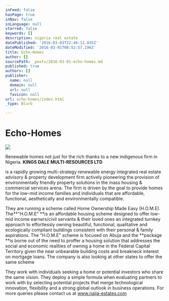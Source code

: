 ```yaml
---
inFeed: false
hasPage: true
inNav: false
inLanguage: null
starred: false
keywords: []
description: nigeria real estate
datePublished: '2016-03-03T22:46:12.035Z'
dateModified: '2016-03-01T08:52:57.196Z'
title: Echo-Homes
author: []
sourcePath: _posts/2016-03-01-echo-homes.md
published: true
authors: []
publisher:
  name: null
  domain: null
  url: null
  favicon: null
url: echo-homes/index.html
_type: Blurb

---
```

# Echo-Homes
![](https://the-grid-user-content.s3-us-west-2.amazonaws.com/d5a4506b-8a9d-4dc7-9c8a-a1abbc6f58b1.jpg)

Renewable homes not just for the rich thanks to a new indigenous firm in Nigeria. **KINGS DALE MULTI-RESOURCES LTD**

is a rapidly growing multi-strategy renewable energy integrated real estate advisory & property development firm actively pioneering the provision of environmentally friendly property solutions in the mass housing & commercial services arena. The firm is driven by the goal to provide homes for the low-mid income families and individuals that are affordable, functional, aesthetically and environmentally compatible.

They are running a scheme called Home Ownership Made Easy (H.O.M.E). The**"H.O.M.E" **is an affordable housing scheme designed to offer low-mid income earners/civil servants & their loved ones an integrated turnkey approach to effortlessly owning beautiful, functional, qualitative and ecologically compliant buildings consistent with their personal & family aspirations. The "H.O.M.E" scheme is focused on Abuja and the **package **is borne out of the need to proffer a housing solution that addresses the social and economic realities of owning a home in the Federal Capital Territory given the near unbearable building costs and breakneck interest on mortgage loans. The company is also looking at other states to offer the same scheme

They work with individuals seeking a home or potential investors who share the same vision. They deploy a simple formula when evaluating partners to work with by selecting potential projects that merge technological innovation, flexibility and a strong global outlook in business operations. For more queries please contact us at www.naija-estates.com 

[][0]

[0]: http://www.naija-estates.com/